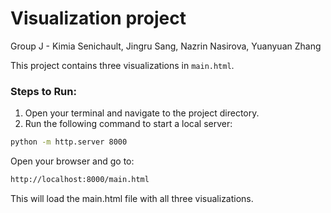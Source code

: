 # Visualization project
Group J - Kimia Senichault, Jingru Sang, Nazrin Nasirova, Yuanyuan Zhang

This project contains three visualizations in `main.html`.

### Steps to Run:

1. Open your terminal and navigate to the project directory.
2. Run the following command to start a local server:

```bash
python -m http.server 8000
```

Open your browser and go to:

```bash
http://localhost:8000/main.html
```
This will load the main.html file with all three visualizations.

